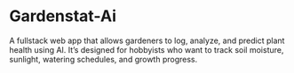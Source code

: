 # Gardenstat-Ai
A fullstack web app that allows gardeners to log, analyze, and predict plant health using AI. It’s designed for hobbyists who want to track soil moisture, sunlight, watering schedules, and growth progress.
